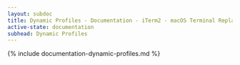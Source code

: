 ```yaml
---
layout: subdoc
title: Dynamic Profiles - Documentation - iTerm2 - macOS Terminal Replacement
active-state: documentation
subhead: Dynamic Profiles
---
```

{% include documentation-dynamic-profiles.md %}

